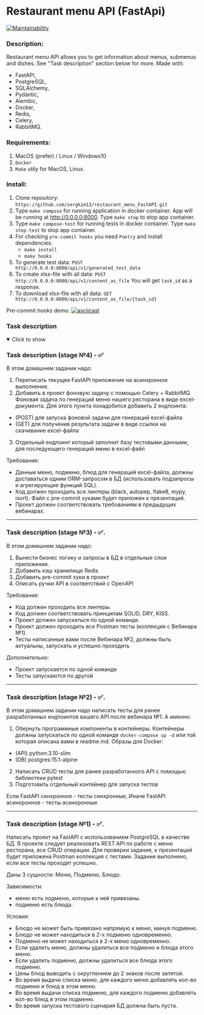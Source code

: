# Restaurant menu API (FastApi)

[![Maintainability](https://api.codeclimate.com/v1/badges/88f08c3ce1a9a1d195c5/maintainability)](https://codeclimate.com/github/sergkim13/restaurant_menu_API-FastAPI/maintainability)

### Description:
Restaurant menu API allows you to get information about menus, submenus and dishes. See "Task description" section below for more.
Made with:
- FastAPI,
- PostgreSQL,
- SQLAlchemy,
- Pydantic,
- Alembic,
- Docker,
- Redis,
- Celery,
- RabbitMQ.

### Requirements:
1. MacOS (prefer) / Linux / Windows10
2. `Docker`
3. `Make` utily for MacOS, Linux.

### Install:
1. Clone repository: `https://github.com/sergkim13/restaurant_menu_FastAPI.git`
2. Type `make compose` for running application in docker container. App will be running at http://0.0.0.0:8000. Type `make stop` to stop app container.
3. Type `make compose-test` for running tests in docker container. Type `make stop-test` to stop app container.
4. For checking `pre-commit hooks` you need `Poetry` and install dependencies:
    - `make install`
    - `make hooks`
5. To generate test data:
`POST http://0.0.0.0:8000/api/v1/generated_test_data`
6. To create xlsx-file with all data:
`POST http://0.0.0.0:8000/api/v1/content_as_file`
You will get `task_id` as a response.
7. To download xlsx-file with all data:
`GET http://0.0.0.0:8000/api/v1/content_as_file/{task_id}`

Pre-commit hooks demo:
[![asciicast](https://asciinema.org/a/UoPQrqTPphCQbaCHselI5VPYU.svg)](https://asciinema.org/a/UoPQrqTPphCQbaCHselI5VPYU)


### **Task description**
<details open>
    <summary>Click to show</summary>

### **Task description (stage №4)** - ✅
В этом домашнем задании надо:
1. Переписать текущее FastAPI приложение на асинхронное выполнение.
2. Добавить в проект фоновую задачу с помощью Celery + RabbitMQ.
Фоновая задача по генераций меню нашего ресторана в виде excel-документа.
Для этого пункта понадобится добавить 2 ендпоинта:
- (POST) для запуска фоновой задачи для генераций excel-файла
- (GET) для получения результата задачи в виде ссылки на скачивание excel-файла
3. Отдельный ендпоинт который заполнит базу тестовыми данными, для последующего генераций меню в excel-файл

Требования:
- Данные меню, подменю, блюд для генераций excel-файла, должны доставаться одним ORM-запросом в БД (использовать подзапросы и агрегирующие функций SQL).
- Код должен проходить все линтеры (black, autopep, flake8, mypy, isort). Файл с pre-commit хуками будет приложен к презентаций.
- Проект должен соответствовать требованиям в предыдущих вебинарах.



__________
### **Task description (stage №3)** - ✅.
В этом домашнем задании надо:
1. Вынести бизнес логику и запросы в БД в отдельные слои приложения.
2. Добавить кэш хранилище Redis
3. Добавить pre-commit хуки в проект
4. Описать ручки API в соответствий c OpenAPI

Требования:
- Код должен проходить все линтеры.
- Код должен соответствовать принципам SOLID, DRY, KISS.
- Проект должен запускаться по одной команде.
- Проект должен проходить все Postman тесты (коллекция с Вебинара №1).
- Тесты написанные вами после Вебинара №2, должны быть актуальны, запускать и успешно проходить

Дополнительно:
- Проект запускается по одной команде
- Тесты запускаются по другой


__________
### **Task description (stage №2)** - ✅.
В этом домашнем задании надо написать тесты для ранее разработанных ендпоинтов вашего API после вебинара №1.
А именно:
1. Обернуть программные компоненты в контейнеры. Контейнеры должны запускаться по одной команде `docker-compose up -d` или той которая описана вами в readme.md.
Образы для Docker:
- (API) python:3.10-slim
- (DB) 	postgres:15.1-alpine

2. Написать CRUD тесты для ранее разработанного API с помощью библиотеки pytest
3. Подготовить отдельный контейнер для запуска тестов

Если FastAPI синхронное - тесты синхронные,
Иначе FastAPI асинхронное - тесты асинхронные

__________

### **Task description (stage №1)** - ✅.

Написать проект на FastAPI с использованием PostgreSQL в качестве БД. В проекте следует реализовать REST API по работе с меню ресторана, все CRUD операции. Для проверки задания, к презентаций будет приложена Postman коллекция с тестами. Задание выполнено, если все тесты проходят успешно.

Даны 3 сущности: Меню, Подменю, Блюдо.

Зависимости:
- меню есть подменю, которые к ней привязаны.
- подменю есть блюда.

Условия:
- Блюдо не может быть привязано напрямую к меню, минуя подменю.
- Блюдо не может находиться в 2-х подменю одновременно.
- Подменю не может находиться в 2-х меню одновременно.
- Если удалить меню, должны удалиться все подменю и блюда этого меню.
- Если удалить подменю, должны удалиться все блюда этого подменю.
- Цены блюд выводить с округлением до 2 знаков после запятой.
- Во время выдачи списка меню, для каждого меню добавлять кол-во подменю и блюд в этом меню.
- Во время выдачи списка подменю, для каждого подменю добавлять кол-во блюд в этом подменю.
- Во время запуска тестового сценария БД должна быть пуста.
</details>
